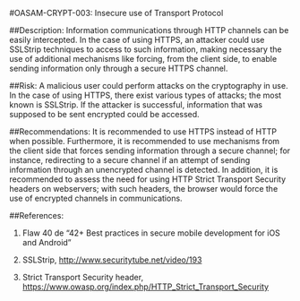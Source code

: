 
#OASAM-CRYPT-003: Insecure use of Transport Protocol

##Description:
Information communications through HTTP channels can be easily intercepted. In the case of using HTTPS, an attacker could use SSLStrip techniques to access to such information, making necessary the use of additional mechanisms like forcing, from the client side, to enable sending information only through a secure HTTPS channel.

##Risk:
A malicious user could perform attacks on the cryptography in use. In the case of using HTTPS, there exist various types of attacks; the most known is SSLStrip. If the attacker is successful, information that was supposed to be sent encrypted could be accessed.

##Recommendations:
It is recommended to use HTTPS instead of HTTP when possible. Furthermore, it is recommended to use mechanisms from the client side that forces sending information through a secure channel; for instance, redirecting to a secure channel if an attempt of sending information through an unencrypted channel is detected. In addition, it is recommended to assess the need for using HTTP Strict Transport Security headers on webservers; with such headers, the browser would force the use of encrypted channels in communications.
 

##References:
1. Flaw 40 de “42+ Best practices in secure mobile development for iOS and Android”

2. SSLStrip, http://www.securitytube.net/video/193

3. Strict Transport Security header, https://www.owasp.org/index.php/HTTP_Strict_Transport_Security
